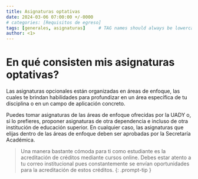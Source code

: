 ```yaml
---
title: Asignaturas optativas
date: 2024-03-06 07:00:00 +/-0000
# categories: [Requisitos de egreso]
tags: [generales, asignaturas]     # TAG names should always be lowercase
author: <1>
---
```


# En qué consisten mis asignaturas optativas?

Las asignaturas opcionales están organizadas en áreas de enfoque, las cuales te brindan habilidades para profundizar en un área específica de tu disciplina o en un campo de aplicación concreto.

Puedes tomar asignaturas de las áreas de enfoque ofrecidas por la UADY o, si lo prefieres, proponer asignaturas de otra dependencia e incluso de otra institución de educación superior. En cualquier caso, las asignaturas que elijas dentro de las áreas de enfoque deben ser aprobadas por la Secretaría Académica.

> Una manera bastante cómoda para ti como estudiante es la acreditación de créditos mediante cursos online. Debes estar atento a tu correo institucional pues constantemente se envían oportunidades para la acreditación de estos créditos.
{: .prompt-tip }
